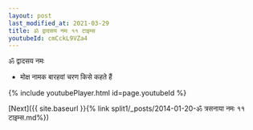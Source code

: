 ```yaml
---
layout: post
last_modified_at: 2021-03-29
title: ॐ द्वादसय नमः ११ टाइम्स
youtubeId: cmCckL9VZa4
---
```

 
 
 ॐ द्वादसय नमः  
 
 -  मोक्ष नामक बारहवां चरण किसे कहते हैं 
 
  
 
  
 
 
 
 
 
 


{% include youtubePlayer.html id=page.youtubeId %}
 
[Next]({{ site.baseurl }}{% link  split1/_posts/2014-01-20-ॐ त्रसनाया नमः ११ टाइम्स.md%})
 
